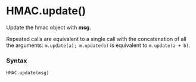 # HMAC.update()

Update the hmac object with **msg**.

Repeated calls are equivalent to a single call with the concatenation of all the arguments: `m.update(a); m.update(b)` is equivalent to `m.update(a + b)`.

### Syntax

```python
HMAC.update(msg)
```